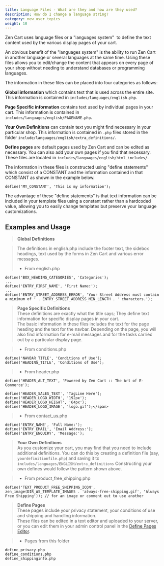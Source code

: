 ```yaml
---
title: Language Files - What are they and how are they used?
description: How do I change a language string? 
category: new_user_topics
weight: 10
---
```


Zen Cart uses language files or a "languages system"  to define the text content used by the various display pages of your cart.  

An obvious benefit of the "languages system" is the ability to run Zen Cart in another language or several languages at the same time. Using these files allows you to edit/change the content that appears on every page of your shop without needing to understand databases or programming languages.  

The information in these files can be placed into four categories as follows:  

**Global information** which contains text that is used across the entire site. This information is contained in `includes/languages/english.php`.  

**Page Specific information** contains text used by individual pages in your cart. This information is contained in `includes/languages/english/PAGENAME.php`. 

**Your Own Definitions** can contain text you might find necessary in your particular shop. This information is contained in `.php` files stored in the folder 
`include/languages/english/extra_definitions/`.

**Define pages** are default pages used by Zen Cart and can be edited as necessary. You can also add your own pages if you find that necessary. These files are located in `includes/languages/english/html_includes/`. 

The information in these files is constructed using "define statements" which consist of a CONSTANT and the information contained in that CONSTANT as shown in the example below.  

```
define('MY_CONSTANT', 'This is my information');
```

The advantage of these "define statements" is that text information can be included in your template files using a constant rather than a hardcoded value, 
allowing you to easily change templates but preserve your language customizations.

## **Examples and Usage**

> **Global Definitions**

> The definitions in english.php include the footer text, the sidebox headings, text used by the forms in Zen Cart and various error messages.  
> 
> *   From english.php

```
define('BOX_HEADING_CATEGORIES', 'Categories');
...
define('ENTRY_FIRST_NAME', 'First Name:');
... 
define('ENTRY_STREET_ADDRESS_ERROR', 'Your Street Address must contain a minimum of ' . ENTRY_STREET_ADDRESS_MIN_LENGTH . ' characters.');
```

> **Page Specific Definitions**  
> These definitions are exactly what the title says; They define text information for specific display pages in your cart.  
> The basic information in these files includes the text for the page heading and the text for the navbar. Depending on the page, you will also find information for e-mail messages and for the tasks carried out by a particular display page.  

> *   From conditions.php

```
define('NAVBAR_TITLE', 'Conditions of Use');
define('HEADING_TITLE', 'Conditions of Use');
```

> *   From header.php
```
define('HEADER_ALT_TEXT', 'Powered by Zen Cart :: The Art of E-Commerce');
```

```
define('HEADER_SALES_TEXT', 'TagLine Here');  
define('HEADER_LOGO_WIDTH', '192px');  
define('HEADER_LOGO_HEIGHT', '64px');  
define('HEADER_LOGO_IMAGE', 'logo.gif');</span>
```
> 
> *   From contact_us.php
```
define('ENTRY_NAME', 'Full Name:');
define('ENTRY_EMAIL', 'Email Address:');
define('ENTRY_ENQUIRY', 'Message:');
```


> **Your Own Definitions**  
> As you customize your cart, you may find that you need to include additional definitions. You can do this by creating a definition file (say, `yourdefinitionfile.php`) and saving it to `includes/languages/ENGLISH/extra_definitions`
Constructing your own defines would follow the pattern shown above.  

> *   From product_free_shipping.php
```
define('TEXT_PRODUCT_FREE_SHIPPING_ICON', zen_image(DIR_WS_TEMPLATE_IMAGES . 'always-free-shipping.gif', 'Always Free Shipping')); // for an image or comment out to use another
```

> **Define Pages**  
> These pages include your privacy statement, your conditions of use and shipping and handling information.  
> These files can be edited in a text editor and uploaded to your server, or you can edit them in your admin control panel in the [Define Pages Editor](/user/admin_pages/tools/define_pages/). 

> *   Pages from this folder

```
define_privacy.php  
define_conditions.php  
define_shippinginfo.php
```
